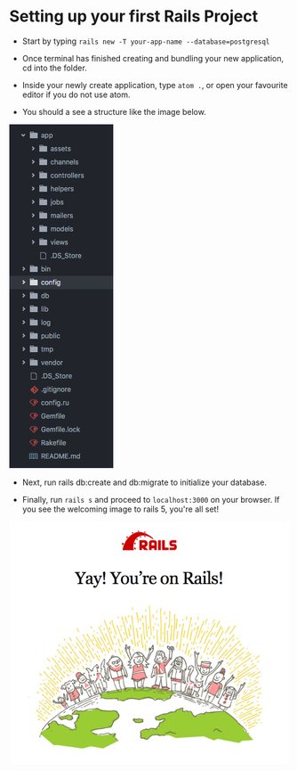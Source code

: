 # Setting up your first Rails Project

- Start by typing ``` rails new -T your-app-name --database=postgresql ```

- Once terminal has finished creating and bundling your new application, cd into the folder.

- Inside your newly create application, type ``` atom . ```, or open your favourite editor
if you do not use atom.

- You should a see a structure like the image below.

![Rails Tree](images/rails_tree.png)

- Next, run rails db:create and db:migrate to initialize your database.

- Finally, run ``` rails s ``` and proceed to ```localhost:3000``` on your browser.
If you see the welcoming image to rails 5, you're all set!

![Yay](images/yay.png)
